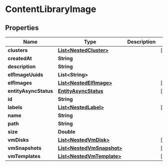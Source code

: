 

# ContentLibraryImage


## Properties

Name | Type | Description | Notes
------------ | ------------- | ------------- | -------------
**clusters** | [**List&lt;NestedCluster&gt;**](NestedCluster.md) |  |  [optional]
**createdAt** | **String** |  | 
**description** | **String** |  | 
**elfImageUuids** | **List&lt;String&gt;** |  | 
**elfImages** | [**List&lt;NestedElfImage&gt;**](NestedElfImage.md) |  |  [optional]
**entityAsyncStatus** | [**EntityAsyncStatus**](EntityAsyncStatus.md) |  |  [optional]
**id** | **String** |  | 
**labels** | [**List&lt;NestedLabel&gt;**](NestedLabel.md) |  |  [optional]
**name** | **String** |  | 
**path** | **String** |  | 
**size** | **Double** |  | 
**vmDisks** | [**List&lt;NestedVmDisk&gt;**](NestedVmDisk.md) |  |  [optional]
**vmSnapshots** | [**List&lt;NestedVmSnapshot&gt;**](NestedVmSnapshot.md) |  |  [optional]
**vmTemplates** | [**List&lt;NestedVmTemplate&gt;**](NestedVmTemplate.md) |  |  [optional]



